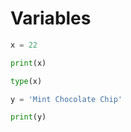 # Variables

```python
x = 22

print(x)

type(x)
```


```python
y = 'Mint Chocolate Chip'

print(y)
```
